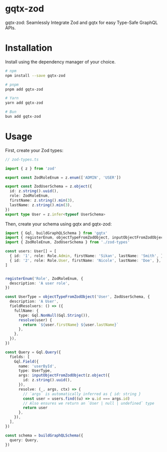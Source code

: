 # gqtx-zod

gqtx-zod: Seamlessly Integrate Zod and gqtx for easy Type-Safe GraphQL APIs.

# Installation

Install using the dependency manager of your choice.

```bash
# npm
npm install --save gqtx-zod

# pnpm
pnpm add gqtx-zod

# Yarn
yarn add gqtx-zod

# Bun
bun add gqtx-zod
```

# Usage

First, create your Zod types:

```typescript
// zod-types.ts

import { z } from 'zod'

export const ZodRoleEnum = z.enum(['ADMIN', 'USER'])

export const ZodUserSchema = z.object({
  id: z.string().uuid(),
  role: ZodRoleEnum,
  firstName: z.string().min(3),
  lastName: z.string().min(3),
})
export type User = z.infer<typeof UserSchema>
```

Then, create your schema using gqtx and gqtx-zod:

```typescript
import { Gql, buildGraphQLSchema } from 'gqtx'
import { registerEnum, objectTypeFromZodObject, inputObjectFromZodObject } from 'gqtx-zod'
import { ZodRoleEnum, ZodUserSchema } from './zod-types'

const users: User[] = [
  { id: '1', role: Role.Admin, firstName: 'Sikan', lastName: 'Smith', },
  { id: '2', role: Role.User, firstName: 'Nicole', lastName: 'Doe', },
]


registerEnum('Role', ZodRoleEnum, {
  description: 'A user role',
})

const UserType = objectTypeFromZodObject('User', ZodUserSchema, {
  description: 'A User',
  fieldResolvers: () => ({
    fullName: {
      type: Gql.NonNull(Gql.String()),
      resolve(user) {
        return `${user.firstName} ${user.lastName}`
      },
    },
  }),
})

const Query = Gql.Query({
  fields: [
    Gql.Field({
      name: 'userById',
      type: UserType,
      args: inputObjectFromZodObject(z.object({
        id: z.string().uuid(),
      }),
      resolve: (_, args, ctx) => {
        // `args` is automatically inferred as { id: string }
        const user = users.find((u) => u.id === args.id)
        // Also ensures we return an `User | null | undefined` type
        return user
      },
    }),
  ],
})

const schema = buildGraphQLSchema({
  query: Query,
})
```
